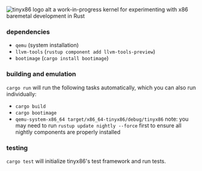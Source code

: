 ![tinyx86 logo alt](https://github.com/amada95/tinyx86/blob/main/images/logo_readme_transparent.png)
a work-in-progress kernel for experimenting with x86 baremetal development in Rust

### dependencies
- `qemu` (system installation)
- `llvm-tools` (`rustup component add llvm-tools-preview`)
- `bootimage` (`cargo install bootimage`)
### building and emulation
`cargo run` will run the following tasks automatically, which you can also run individually:
- `cargo build`
- `cargo bootimage`
- `qemu-system-x86_64 target/x86_64-tinyx86/debug/tinyx86`
note: you may need to run `rustup update nightly --force` first to ensure all nightly components are properly installed

### testing
`cargo test` will initialize tinyx86's test framework and run tests.

